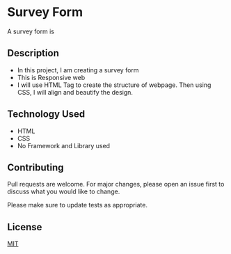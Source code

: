 # Survey Form

A survey form is

## Description

- In this project, I am creating a survey form
- This is Responsive web
- I will use HTML Tag to create the structure of webpage. Then using CSS, I will align and beautify the design.

## Technology Used

- HTML
- CSS
- No Framework and Library used

## Contributing

Pull requests are welcome. For major changes, please open an issue first to discuss what you would like to change.

Please make sure to update tests as appropriate.

## License

[MIT](https://choosealicense.com/licenses/mit/)
